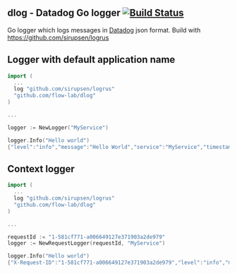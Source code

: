 ## dlog - Datadog Go logger [![Build Status](https://travis-ci.org/flow-lab/dlog.svg?branch=master)](https://travis-ci.org/flow-lab/dlog)

Go logger which logs messages in [Datadog](https://docs.datadoghq.com/logs/)
json format. Build with https://github.com/sirupsen/logrus

## Logger with default application name

```go
import (
  ...
  log "github.com/sirupsen/logrus"
  "github.com/flow-lab/dlog"
)

...

logger := NewLogger("MyService")

logger.Info("Hello world")
{"level":"info","message":"Hello World","service":"MyService","timestamp":"2018-04-15T21:06:00+02:00"}
```

## Context logger

```go
import (
  ...
  log "github.com/sirupsen/logrus"
  "github.com/flow-lab/dlog"
)

...

requestId := "1-581cf771-a006649127e371903a2de979"
logger := NewRequestLogger(requestId, "MyService")

logger.Info("Hello world")
{"X-Request-ID":"1-581cf771-a006649127e371903a2de979","level":"info","message":"Hello World","service":"MyService","timestamp":"2018-04-15T21:05:19+02:00"}
```

